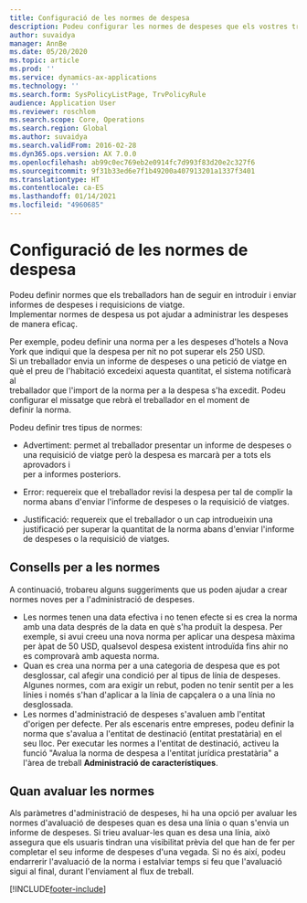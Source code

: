 ```yaml
---
title: Configuració de les normes de despesa
description: Podeu configurar les normes de despeses que els vostres treballadors han de seguir en introduir i enviar informes de despeses i peticions de viatge al Microsoft Dynamics 365 Finance.
author: suvaidya
manager: AnnBe
ms.date: 05/20/2020
ms.topic: article
ms.prod: ''
ms.service: dynamics-ax-applications
ms.technology: ''
ms.search.form: SysPolicyListPage, TrvPolicyRule
audience: Application User
ms.reviewer: roschlom
ms.search.scope: Core, Operations
ms.search.region: Global
ms.author: suvaidya
ms.search.validFrom: 2016-02-28
ms.dyn365.ops.version: AX 7.0.0
ms.openlocfilehash: ab99c0ec769eb2e0914fc7d993f83d20e2c327f6
ms.sourcegitcommit: 9f31b33ed6e7f1b49200a407913201a1337f3401
ms.translationtype: HT
ms.contentlocale: ca-ES
ms.lasthandoff: 01/14/2021
ms.locfileid: "4960685"
---
```

# <a name="set-up-expense-policies"></a>Configuració de les normes de despesa

Podeu definir normes que els treballadors han de seguir en introduir i enviar informes de despeses i requisicions de viatge.         
Implementar normes de despesa us pot ajudar a administrar les despeses de manera eficaç.         

Per exemple, podeu definir una norma per a les despeses d'hotels a Nova York que indiqui que la despesa per nit no pot superar els 250 USD.       
Si un treballador envia un informe de despeses o una petició de viatge en què el preu de l'habitació excedeixi aquesta quantitat, el sistema notificarà al        
treballador que l'import de la norma per a la despesa s'ha excedit. Podeu configurar el missatge que rebrà el treballador en el moment de        
definir la norma.      
        
Podeu definir tres tipus de normes:         
        
- Advertiment: permet al treballador presentar un informe de despeses o una requisició de viatge però la despesa es marcarà per a tots els aprovadors i        
  per a informes posteriors.        

- Error: requereix que el treballador revisi la despesa per tal de complir la norma abans d'enviar l'informe de despeses o la requisició de viatges.       
 
 - Justificació: requereix que el treballador o un cap introdueixin una justificació per superar la quantitat de la norma abans d'enviar l'informe de despeses o la requisició de viatges.        

## <a name="policy-tips"></a>Consells per a les normes
A continuació, trobareu alguns suggeriments que us poden ajudar a crear normes noves per a l'administració de despeses. 
* Les normes tenen una data efectiva i no tenen efecte si es crea la norma amb una data després de la data en què s'ha produït la despesa. Per exemple, si avui creeu una nova norma per aplicar una despesa màxima per àpat de 50 USD, qualsevol despesa existent introduïda fins ahir no es comprovarà amb aquesta norma.
* Quan es crea una norma per a una categoria de despesa que es pot desglossar, cal afegir una condició per al tipus de línia de despeses. Algunes normes, com ara exigir un rebut, poden no tenir sentit per a les línies i només s'han d'aplicar a la línia de capçalera o a una línia no desglossada. 
* Les normes d'administració de despeses s'avaluen amb l'entitat d'origen per defecte. Per als escenaris entre empreses, podeu definir la norma que s'avalua a l'entitat de destinació (entitat prestatària) en el seu lloc. Per executar les normes a l'entitat de destinació, activeu la funció "Avalua la norma de despesa a l'entitat jurídica prestatària" a l'àrea de treball **Administració de característiques**.

## <a name="when-to-evaluate-policies"></a>Quan avaluar les normes

Als paràmetres d'administració de despeses, hi ha una opció per avaluar les normes d'avaluació de despeses quan es desa una línia o quan s'envia un informe de despeses. Si trieu avaluar-les quan es desa una línia, això assegura que els usuaris tindran una visibilitat prèvia del que han de fer per completar el seu informe de despeses d'una vegada. Si no és així, podeu endarrerir l'avaluació de la norma i estalviar temps si feu que l'avaluació sigui al final, durant l'enviament al flux de treball.


[!INCLUDE[footer-include](../includes/footer-banner.md)]